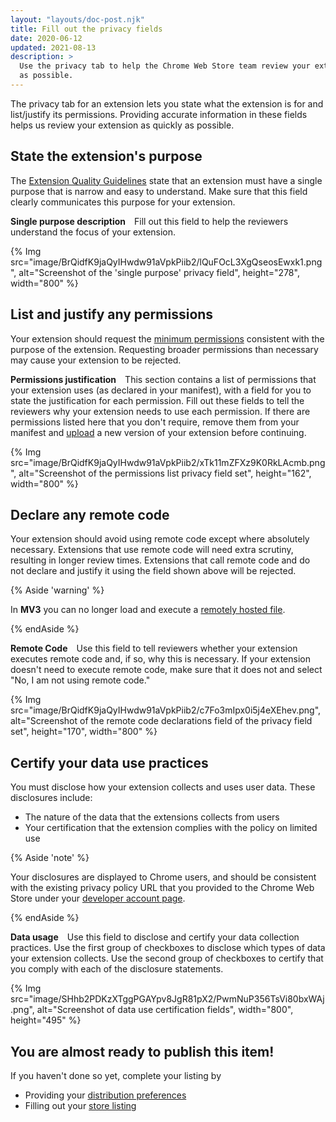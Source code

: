 ```yaml
---
layout: "layouts/doc-post.njk"
title: Fill out the privacy fields
date: 2020-06-12
updated: 2021-08-13
description: >
  Use the privacy tab to help the Chrome Web Store team review your extension as quickly
  as possible.
---
```


The privacy tab for an extension lets you state what the extension is for and list/justify its
permissions. Providing accurate information in these fields helps us review your extension as
quickly as possible.

## State the extension's purpose

The [Extension Quality Guidelines][extension-policies] state that an extension must have a single
purpose that is narrow and easy to understand. Make sure that this field clearly communicates this
purpose for your extension.

**Single purpose description**&emsp;Fill out this field to help the reviewers understand the focus
of your extension.

{% Img src="image/BrQidfK9jaQyIHwdw91aVpkPiib2/lQuFOcL3XgQseosEwxk1.png",
       alt="Screenshot of the 'single purpose' privacy field",
       height="278", width="800" %}

## List and justify any permissions

Your extension should request the [minimum permissions][minimum-permissions] consistent with the
purpose of the extension. Requesting broader permissions than necessary may cause your extension to
be rejected.

**Permissions justification**&emsp;This section contains a list of permissions that your extension
uses (as declared in your manifest), with a field for you to state the justification for each
permission. Fill out these fields to tell the reviewers why your extension needs to use each
permission. If there are permissions listed here that you don't require, remove them from your
manifest and [upload][upload-item] a new version of your extension before continuing.

{% Img src="image/BrQidfK9jaQyIHwdw91aVpkPiib2/xTk11mZFXz9K0RkLAcmb.png",
       alt="Screenshot of the permissions list privacy field set",
       height="162", width="800" %}

## Declare any remote code

Your extension should avoid using remote code except where absolutely necessary. Extensions that use
remote code will need extra scrutiny, resulting in longer review times. Extensions that call remote
code and do not declare and justify it using the field shown above will be rejected.

{% Aside 'warning' %}

In **MV3** you can no longer load and execute a [remotely hosted file][remote-code].

{% endAside %}

**Remote Code**&emsp;Use this field to tell reviewers whether your extension executes remote code
and, if so, why this is necessary. If your extension doesn't need to execute remote code, make sure
that it does not and select "No, I am not using remote code."

{% Img src="image/BrQidfK9jaQyIHwdw91aVpkPiib2/c7Fo3mIpx0i5j4eXEhev.png",
       alt="Screenshot of the remote code declarations field of the privacy field set",
       height="170", width="800" %}

## Certify your data use practices

You must disclose how your extension collects and uses user data. These disclosures include:

- The nature of the data that the extensions collects from users
- Your certification that the extension complies with the policy on limited use

{% Aside 'note' %}

Your disclosures are displayed to Chrome users, and should be consistent with the existing privacy
policy URL that you provided to the Chrome Web Store under your [developer account
page][setup-account].

{% endAside %}

**Data usage**&emsp;Use this field to disclose and certify your data collection practices. Use the
first group of checkboxes to disclose which types of data your extension collects. Use the second
group of checkboxes to certify that you comply with each of the disclosure statements.

{% Img src="image/SHhb2PDKzXTggPGAYpv8JgR81pX2/PwmNuP356TsVi80bxWAj.png",
  alt="Screenshot of data use certification fields", width="800", height="495" %}

## You are almost ready to publish this item!

If you haven't done so yet, complete your listing by

- Providing your [distribution preferences][distribution]
- Filling out your [store listing][listing]

[distribution]: /docs/webstore/cws-dashboard-distribution/
[extension-policies]: /docs/webstore/program_policies/#extensions
[listing]: /docs/webstore/cws-dashboard-listing/
[minimum-permissions]: /docs/extensions/mv3/security/#permissions
[remote-code]: /docs/extensions/mv3/intro/mv3-overview/#remotely-hosted-code
[setup-account]: /docs/webstore/publish#setup-a-developer-account
[upload-item]: /docs/webstore/publish/#upload-your-item
